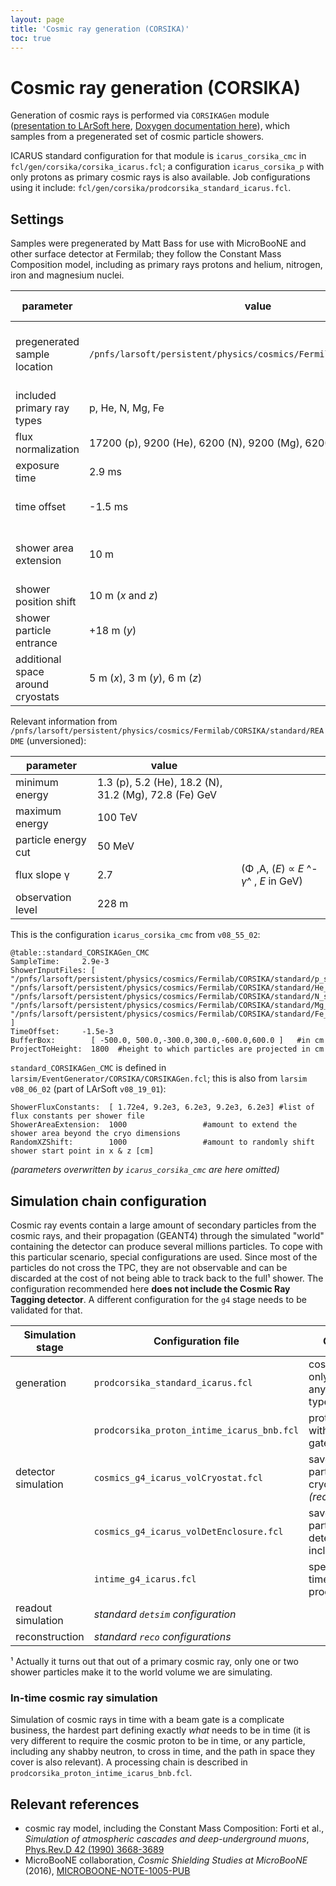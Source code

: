 ```yaml
---
layout: page
title: 'Cosmic ray generation (CORSIKA)'
toc: true
---
```



Cosmic ray generation (CORSIKA)
================================================================================

Generation of cosmic rays is performed via `CORSIKAGen` module
([presentation to LArSoft here](https://indico.fnal.gov/event/10893/contribution/3/material/slides),
[Doxygen documentation here](http://nusoft.fnal.gov/larsoft/doxsvn/html/classevgen_1_1CORSIKAGen.html)),
which samples from a pregenerated set of cosmic particle showers.

ICARUS standard configuration for that module is `icarus_corsika_cmc` in
`fcl/gen/corsika/corsika_icarus.fcl`;
a configuration `icarus_corsika_p` with only protons as primary cosmic rays is also available.
Job configurations using it include:
`fcl/gen/corsika/prodcorsika_standard_icarus.fcl`.



Settings
------------------------------------

Samples were pregenerated by Matt Bass for use with MicroBooNE and other
surface detector at Fermilab; they follow the Constant Mass Composition
model, including as primary rays protons and helium, nitrogen, iron and
magnesium nuclei.

| parameter                           | value                                                                  | parameter             | updated at  |  notes                                                                                          |
| ----------------------------------- | ---------------------------------------------------------------------- | --------------------- | ----------- | ----------------------------------------------------------------------------------------------- |
| pregenerated sample location        | `/pnfs/larsoft/persistent/physics/cosmics/Fermilab/CORSIKA/standard`   | `ShowerInputFiles`    | `v08_19_01` |   more information in the `README` file in there                                            |
| included primary ray types          | p, He, N, Mg, Fe                                                       | `ShowerInputFiles`    | `v08_19_01` |
| flux normalization                  | 17200 (p), 9200 (He), 6200 (N), 9200 (Mg), 6200 (Fe)                   | `ShowerFluxConstants` | `v08_19_01` | 1/(π m s²)                                                                                      |
| exposure time                       | 2.9 ms                                                                 | `SampleTime`          | `v08_55_02` |
| time offset                         | -1.5 ms                                                                | `TimeOffset`          | `v08_55_02` | on [simulation time scale](Software_parameters_and_settings.html#Timing-overview)       |
| shower area extension               | 10 m                                                                   | `ShowerAreaExtension` | `v08_19_01` | additional on each side of the cryostats                                                        |
| shower position shift               | 10 m (*x* and *z*)                                                     | `RandomXYShift`       | `v08_19_01` |
| shower particle entrance            | +18 m (*y*)                                                            | `ProjectToHeight`     | `v08_19_01` | in LArSoft "world" coordinates                                                                  |
| additional space around cryostats   | 5 m (*x*), 3 m (*y*), 6 m (*z*)                                        | `BufferBox`           | `v08_19_01` |

Relevant information from `/pnfs/larsoft/persistent/physics/cosmics/Fermilab/CORSIKA/standard/README` (unversioned):

| parameter             | value                                                   |                                          |
| --------------------- | ------------------------------------------------------- | ---------------------------------------- |
| minimum energy        | 1.3 (p), 5.2 (He), 18.2 (N), 31.2 (Mg), 72.8 (Fe) GeV   |
| maximum energy        | 100 TeV                                                 |
| particle energy cut   | 50 MeV                                                  |
| flux slope γ          | 2.7                                                     | (Φ ,A, (_E_) ∝ _E_ ^-_γ_^ , _E_ in GeV)  |
| observation level     | 228 m                                                   |

This is the configuration `icarus_corsika_cmc` from `v08_55_02`:

    @table::standard_CORSIKAGen_CMC
    SampleTime:     2.9e-3
    ShowerInputFiles: [ "/pnfs/larsoft/persistent/physics/cosmics/Fermilab/CORSIKA/standard/p_showers_*.db", "/pnfs/larsoft/persistent/physics/cosmics/Fermilab/CORSIKA/standard/He_showers_*.db", "/pnfs/larsoft/persistent/physics/cosmics/Fermilab/CORSIKA/standard/N_showers_*.db", "/pnfs/larsoft/persistent/physics/cosmics/Fermilab/CORSIKA/standard/Mg_showers_*.db", "/pnfs/larsoft/persistent/physics/cosmics/Fermilab/CORSIKA/standard/Fe_showers_*.db" ]
    TimeOffset:     -1.5e-3
    BufferBox:        [ -500.0, 500.0,-300.0,300.0,-600.0,600.0 ]   #in cm
    ProjectToHeight:  1800  #height to which particles are projected in cm

`standard_CORSIKAGen_CMC` is defined in `larsim/EventGenerator/CORSIKA/CORSIKAGen.fcl`;
this is also from `larsim` `v08_06_02` (part of LArSoft `v08_19_01`):

    ShowerFluxConstants:  [ 1.72e4, 9.2e3, 6.2e3, 9.2e3, 6.2e3] #list of flux constants per shower file
    ShowerAreaExtension:  1000                 #amount to extend the shower area beyond the cryo dimensions
    RandomXZShift:        1000                 #amount to randomly shift shower start point in x & z [cm]

_(parameters overwritten by `icarus_corsika_cmc` are here omitted)_



Simulation chain configuration
--------------------------------------------------------------------------------

Cosmic ray events contain a large amount of secondary particles from the
cosmic rays, and their propagation (GEANT4) through the simulated
"world" containing the detector can produce several millions
particles.
To cope with this particular scenario, special configurations are used.
Since most of the particles do not cross the TPC, they are not
observable and can be discarded at the cost of not being able to track
back to the full¹ shower.
The configuration recommended here **does not include the Cosmic Ray
Tagging detector**. A different configuration for the `g4` stage needs
to be validated for that.

| Simulation stage    | Configuration file                         | Comment                                           | Last seen in  |
| ------------------- | ------------------------------------------ | ------------------------------------------------- | ------------- |
| generation          | `prodcorsika_standard_icarus.fcl`          | cosmic rays only, any time, any primary type      | `v08_44_00`   |
|                     | `prodcorsika_proton_intime_icarus_bnb.fcl` | protons only, with one in BNB gate; _see below_   | `v09_06_00`   |
| detector simulation | `cosmics_g4_icarus_volCryostat.fcl`        | saves only particles in cryostats *(recommended)* | `v08_45_00`   |
|                     | `cosmics_g4_icarus_volDetEnclosure.fcl`    | saves only particles in detector, including CRT   | `v08_45_00`   |
|                     | `intime_g4_icarus.fcl`                     | special for in-time cosmic ray processing         | `v09_06_00`   |
| readout simulation  | *standard `detsim` configuration*          |                                                     
| reconstruction      | *standard `reco` configurations*           |                                                     


¹ Actually it turns out that out of a primary cosmic ray, only one or
two shower particles make it to the world volume we are simulating.


### In-time cosmic ray simulation

Simulation of cosmic rays in time with a beam gate is a complicate business,
the hardest part defining exactly _what_ needs to be in time
(it is very different to require the cosmic proton to be in time,
or any particle, including any shabby neutron, to cross in time,
and the path in space they cover is also relevant).
A processing chain is described in `prodcorsika_proton_intime_icarus_bnb.fcl`.


Relevant references
--------------------

* cosmic ray model, including the Constant Mass Composition:
  Forti et al., _Simulation of atmospheric cascades and deep-underground muons_,
  [Phys.Rev.D 42 (1990) 3668-3689](https://journals.aps.org/prd/abstract/10.1103/PhysRevD.42.3668)
* MicroBooNE collaboration, _Cosmic Shielding Studies at MicroBooNE_ (2016), [MICROBOONE-NOTE-1005-PUB](http://microboone.fnal.gov/wp-content/uploads/MICROBOONE-NOTE-1005-PUB.pdf)

